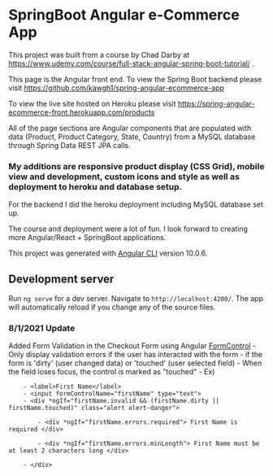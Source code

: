 # SpringBoot Angular e-Commerce App

This project was built from a course by Chad Darby at https://www.udemy.com/course/full-stack-angular-spring-boot-tutorial/ . 


This page is the Angular front end. To view the Spring Boot backend please visit https://github.com/kawgh1/spring-angular-ecommerce-app

To view the live site hosted on Heroku please visit https://spring-angular-ecommerce-front.herokuapp.com/products



All of the page sections are Angular components that are populated with data (Product, Product Category, State, Country) from a MySQL database through Spring Data REST JPA calls. 


### My additions are responsive product display (CSS Grid), mobile view and development, custom icons and style as well as deployment to heroku and database setup.


For the backend I did the heroku deployment including MySQL database set up.

The course and deployment were a lot of fun. I look forward to creating more Angular/React + SpringBoot applications.


This project was generated with [Angular CLI](https://github.com/angular/angular-cli) version 10.0.6.

## Development server

Run `ng serve` for a dev server. Navigate to `http://localhost:4200/`. The app will automatically reload if you change any of the source files.

### 8/1/2021 Update

Added Form Validation in the Checkout Form using Angular [FormControl](https://angular.io/api/forms/FormControl)
    - Only display validation errors if the user has interacted with the form - if the form is 'dirty' (user changed data) or 'touched' (user selected field)
    - When the field loses focus, the control is marked as "touched"
    - Ex)

        - <label>First Name</label>
        - <input formControlName="firstName" type="text">
        - <div *ngIf="firstName.invalid && (firstName.dirty || firstName.touched)" class="alert alert-danger">

            - <div *ngIf="firstName.errors.required"> First Name is required </div>

            - <div *ngIf="firstName.errors.minLength"> First Name must be at least 2 characters long </div>

        - </div>
